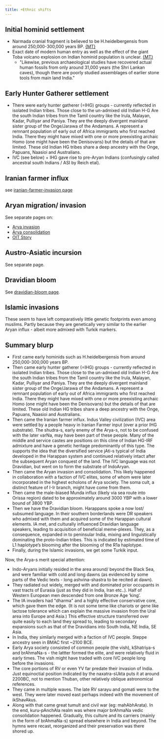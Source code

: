 ```yaml
---
title: +Ethnic shifts
---
```


## Initial hominid settlement
- Narmada cranial fragment is believed to be H.heidelbergensis from around 250,000-300,000 years BP. [{MT}](https://manasataramgini.wordpress.com/2007/07/12/giant-volcanos-and-humans/)
- Exact date of modern human entry as well as the effect of the giant Toba volcano explosion on Indian hominid population is unclear. [{MT}](https://manasataramgini.wordpress.com/2007/07/12/giant-volcanos-and-humans/)
  - "Likewise, previous archaeological studies have recovered actual human fossils from only around 31,000 years (the Shri Lankan caves), though there are poorly studied assemblages of earlier stone tools from main land India."

## Early Hunter Gatherer settlement
- There were early hunter gatherer (=IHG) groups - currently reflected in isolated Indian tribes. Those close to the un-admixed old Indian H-G Are the south Indian tribes from the Tamil country like the Irula, Malayan, Kadar, Pulliyar and Paniya. They are the deeply divergent mainland sister group of the Onge/Jarawa of the Andamans. A represent a remnant population of early out of Africa immigrants who first reached India. There they might have mixed with one or more preexisting archaic Homo (one might have been the Denisovans) but the details of that are limited. These old Indian HG tribes share a deep ancestry with the Onge, Papuans, Naasioi and Australians. 
- IVC (see below) + IHG gave rise to pre-Aryan Indians (confusingly called ancestral south Indians  / ASI by Reich etal).

## Iranian farmer influx
see [iranian-farmer-invasion page](iranian-farmer-invasion/)

## Aryan migration/ invasion
See separate pages on:
- [Arya invasion](Arya-invasion/)
- [Arya consolidation](Arya-consolidation/)
- [OIT Story](oit-story/)

## Austro-Asiatic incursion
See separate page.


## Dravidian bloom
See [dravidian-bloom page](dravidian-bloom/).

## Islamic invasions
These seem to have left comparatively little genetic footprints even among muslims. Partly because they are genetically very similar to the earlier Aryan influx - albeit more admixed with Turkik markers.

## Summary blurp
- First came early hominids such as H.heidelbergensis from around 250,000-300,000 years BP.
- Then came early hunter gatherer (=IHG) groups - currently reflected in isolated Indian tribes. Those close to the un-admixed old Indian H-G Are the south Indian tribes from the Tamil country like the Irula, Malayan, Kadar, Pulliyar and Paniya. They are the deeply divergent mainland sister group of the Onge/Jarawa of the Andamans. A represent a remnant population of early out of Africa immigrants who first reached India. There they might have mixed with one or more preexisting archaic Homo (one might have been the Denisovans) but the details of that are limited. These old Indian HG tribes share a deep ancestry with the Onge, Papuans, Naasioi and Australians.
- Then came the Iranian farmer influx. Indus Valley civilization (IVC) area were settled by a people heavy in Iranian Farmer input (over a prior IHG substrate). The shudra-s, early enemy of the Arya-s, not to be confused with the later varNa, may have been part of these people.  Many of the middle and service castes are positions on this cline of Indian HG-IRF admixture and have a genetic heritage predominantly of this type. The supports the idea that the diversified service jAti-s typical of India developed in the Harappan system and continued relatively intact after the subsequent Aryan conquest of the land. The IVC language was not Dravidian, but went on to form the substrate of IndoAryan.
- Then came the Aryan invasion and consolidation. This likely happened in collaboration with a faction of IVC elites, some of whom were later incorporated in the highest echolons of Arya society. The soma cult, a distinct feature of I-Ir branch, might have come from them.
- Then came the male-biased Munda influx (likely via sea route into Orissa region) dated to be approximately around 3000 YBP with a lower bound of 3800 YBP.
- Then we have the Dravidian bloom. Harappans spoke a now lost/ subsumed language. In their southern borderlands were DR speakers who admixed with them and acquired some of the Harappan cultural elements. IA met, and culturally influenced Dravidian language speakers, leading to acquisition of beneficial meme-plexes. They, as a consequence, expanded in to peninsular India, mixing and linguistically dominating the proto-Indian tribes. This is indicated by estimated time of L1 haplotype’s blooming after the blooming of the R1a haplotype.
- Finally, during the Islamic invasions, we get some Turkik input.

Now, the Arya-s merit special attention:

- Indo-Aryans initially resided in the area around/ beyond the Black Sea, and were familiar with cold and long dawns (as evidenced by some parts of the Vedic texts - long ashvina-shastra to be recited at dawn).
- They radiated out widely, merged with and dominated prior occupants in vast tracts of Eurasia (just as they did in India, Iran etc..). Half of Western European men descended from one Bronze Age ‘king’.
- The IA invaders had "dharma" and a highly effective conservative core, which gave them the edge. (It is not some teme like chariots or gene like lactose tolerance which can explain the massive invasion from the Ural area into Europe and Asia.) This effective structure transferred over quite easily to each land they spread to, leading to secondary expansions such as that of the Dravidians into South India, NE India, SE Asia.
- In India, they similarly merged with a faction of IVC people. Steppe ancestry seen in BMAC first ~2100 BCE.
- Early Arya society consisted of common people (the vish), kShatriya-s and brAhmaNa-s - the lattter formed the elite, and were relatively fluid in early times. The vish might have traded with core IVC people long before the invasions.
- The core portions of RV or even YV far predate their invasion of India. Just equinoctial position indicated by the naxatra-sUkta puts it at around 2200BC, not to mention Thuban, other relatively oblique astronomical references.
- They came in multiple waves. The late RV sarayu and gomati were to the west. They were later moved east perhaps indeed with the movement of ikShavAkus.
- Along with that came great tumult and civil war (eg: mahAbhArata). In the end, kuru-pAnchAla realm was where major brAhmaNa vedic consolidation happened. Gradually, this culture and its carriers (mainly in the form of brAhmaNa-s) spread elsewhere in India and beyond. The hymns were recast, reorganized and their preservation was there shored up.